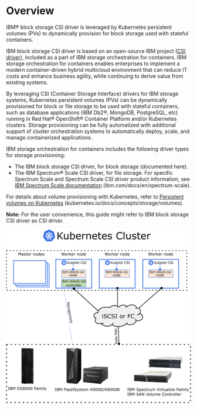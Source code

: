# Overview

IBM® block storage CSI driver is leveraged by Kubernetes persistent volumes \(PVs\) to dynamically provision for block storage used with stateful containers.

IBM block storage CSI driver is based on an open-source IBM project \([CSI driver](https://github.com/ibm/ibm-block-csi-driver)\), included as a part of IBM storage orchestration for containers. IBM storage orchestration for containers enables enterprises to implement a modern container-driven hybrid multicloud environment that can reduce IT costs and enhance business agility, while continuing to derive value from existing systems.

By leveraging CSI \(Container Storage Interface\) drivers for IBM storage systems, Kubernetes persistent volumes \(PVs\) can be dynamically provisioned for block or file storage to be used with stateful containers, such as database applications \(IBM Db2®, MongoDB, PostgreSQL, etc\) running in Red Hat® OpenShift® Container Platform and/or Kubernetes clusters. Storage provisioning can be fully automatized with additional support of cluster orchestration systems to automatically deploy, scale, and manage containerized applications.

IBM storage orchestration for containers includes the following driver types for storage provisioning:

-   The IBM block storage CSI driver, for block storage \(documented here\).
-   The IBM Spectrum® Scale CSI driver, for file storage. For specific Spectrum Scale and Spectrum Scale CSI driver product information, see [IBM Spectrum Scale documentation](https://www.ibm.com/docs/en/spectrum-scale/) (ibm.com/docs/en/spectrum-scale\).

For details about volume provisioning with Kubernetes, refer to [Persistent volumes on Kubernetes](https://kubernetes.io/docs/concepts/storage/volumes/) \(kubernetes.io/docs/concepts/storage/volumes\).

**Note:** For the user convenience, this guide might refer to IBM block storage CSI driver as CSI driver.

![This image shows CSI driver integration with IBM block storage.](k8s_driver_arch_diagram.png "Integration of IBM block storage systems and CSI driver in a Kubernetes environment")

